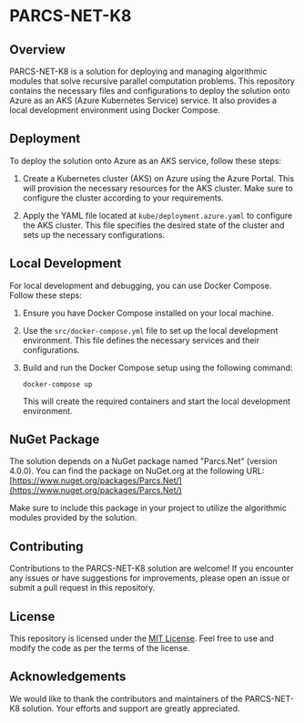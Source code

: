 # PARCS-NET-K8

## Overview
PARCS-NET-K8 is a solution for deploying and managing algorithmic modules that solve recursive parallel computation problems. This repository contains the necessary files and configurations to deploy the solution onto Azure as an AKS (Azure Kubernetes Service) service. It also provides a local development environment using Docker Compose.

## Deployment

To deploy the solution onto Azure as an AKS service, follow these steps:

1. Create a Kubernetes cluster (AKS) on Azure using the Azure Portal. This will provision the necessary resources for the AKS cluster. Make sure to configure the cluster according to your requirements.

2. Apply the YAML file located at `kube/deployment.azure.yaml` to configure the AKS cluster. This file specifies the desired state of the cluster and sets up the necessary configurations.

## Local Development
For local development and debugging, you can use Docker Compose. Follow these steps:

1. Ensure you have Docker Compose installed on your local machine.

2. Use the `src/docker-compose.yml` file to set up the local development environment. This file defines the necessary services and their configurations.

3. Build and run the Docker Compose setup using the following command:
   ```
   docker-compose up
   ```

   This will create the required containers and start the local development environment.

## NuGet Package
The solution depends on a NuGet package named "Parcs.Net" (version 4.0.0). You can find the package on NuGet.org at the following URL: [https://www.nuget.org/packages/Parcs.Net/](https://www.nuget.org/packages/Parcs.Net/)

Make sure to include this package in your project to utilize the algorithmic modules provided by the solution.

## Contributing
Contributions to the PARCS-NET-K8 solution are welcome! If you encounter any issues or have suggestions for improvements, please open an issue or submit a pull request in this repository.

## License
This repository is licensed under the [MIT License](LICENSE). Feel free to use and modify the code as per the terms of the license.

## Acknowledgements
We would like to thank the contributors and maintainers of the PARCS-NET-K8 solution. Your efforts and support are greatly appreciated.
